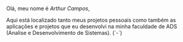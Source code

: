  #
 Olá, meu nome é *Arthur Campos*, 
  
 Aqui está localizado tanto meus projetos pessoais como também as aplicações e projetos que eu desenvolvi na minha faculdade de ADS (Analise e Desenvolvimento de Sistemas). \(´-´)
 #
 
<!--


Here are some ideas to get you started:

- 🔭 I’m currently working on ...
- 🌱 I’m currently learning ...
- 👯 I’m looking to collaborate on ...
- 🤔 I’m looking for help with ...
- 💬 Ask me about ...
- 📫 How to reach me: ...
- 😄 Pronouns: ...
- ⚡ Fun fact: ...
-->
